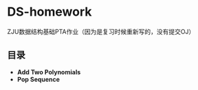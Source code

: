 # DS-homework
ZJU数据结构基础PTA作业（因为是复习时候重新写的，没有提交OJ）



## 目录

+ **Add Two Polynomials**
+ **Pop Sequence**
